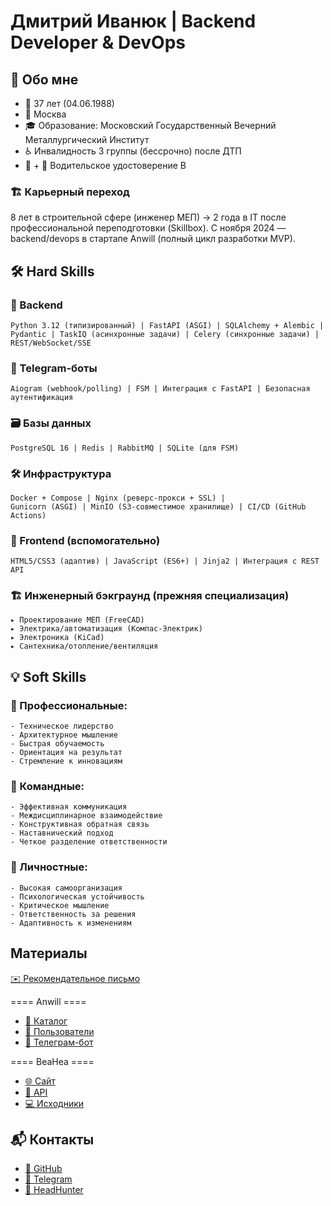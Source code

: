 # Дмитрий Иванюк | Backend Developer & DevOps

## 👋 Обо мне
- 🎂 37 лет (04.06.1988)
- 📍 Москва
- 🎓 Образование: Московский Государственный Вечерний Металлургический Институт
- ♿ Инвалидность 3 группы (бессрочно) после ДТП
- 🚗 + 📜 Водительское удостоверение B

### 🏗️ Карьерный переход
8 лет в строительной сфере (инженер МЕП) → 2 года в IT после профессиональной переподготовки (Skillbox). С ноября 2024 — backend/devops в стартапе Anwill (полный цикл разработки MVP).

## 🛠️ Hard Skills

### 🔧 Backend
```
Python 3.12 (типизированный) | FastAPI (ASGI) | SQLAlchemy + Alembic | 
Pydantic | TaskIQ (асинхронные задачи) | Celery (синхронные задачи) | REST/WebSocket/SSE
```

### 🤖 Telegram-боты

```
Aiogram (webhook/polling) | FSM | Интеграция с FastAPI | Безопасная аутентификация
```

### 🗃️ Базы данных

```
PostgreSQL 16 | Redis | RabbitMQ | SQLite (для FSM)
```

### 🛠️ Инфраструктура

```
Docker + Compose | Nginx (реверс-прокси + SSL) | 
Gunicorn (ASGI) | MinIO (S3-совместимое хранилище) | CI/CD (GitHub Actions)
```

### 🎨 Frontend (вспомогательно)
```
HTML5/CSS3 (адаптив) | JavaScript (ES6+) | Jinja2 | Интеграция с REST API
```

### 🏗️ Инженерный бэкграунд (прежняя специализация)
```
▸ Проектирование МЕП (FreeCAD)
▸ Электрика/автоматизация (Компас-Электрик) 
▸ Электроника (KiCad)
▸ Сантехника/отопление/вентиляция
```

## 💡 Soft Skills

### 🚀 Профессиональные:
```
- Техническое лидерство
- Архитектурное мышление
- Быстрая обучаемость
- Ориентация на результат
- Стремление к инновациям
```


### 👥 Командные:
```
- Эффективная коммуникация
- Междисциплинарное взаимодействие
- Конструктивная обратная связь
- Наставнический подход
- Четкое разделение ответственности
```


### 🧠 Личностные:
```
- Высокая самоорганизация
- Психологическая устойчивость
- Критическое мышление
- Ответственность за решения
- Адаптивность к изменениям
```


## Материалы

[✉️ Рекомендательное письмо](https://beahea.ru/static/characteristic_from_Aleksey.pdf)

==== Anwill ====
- [📂 Каталог](https://api.anwill.fun/catalog/docs)
- [👤 Пользователи](https://api.anwill.fun/docs)  
- [🤖 Телеграм-бот](https://tb.anwill.fun/docs)

==== BeaHea ====
- [🌐 Сайт](https://beahea.ru)
- [🔌 API](https://beahea.ru/api/docs)
- [💻 Исходники](https://beahea.ru/api/info/docs)


## 📬 Контакты

- [🔗 GitHub](https://github.com/dmitrij-el)
- [📱 Telegram](https://t.me/d_m_elec)
- [💼 HeadHunter](https://hh.ru/resume/29992be0ff0370ff830039ed1f71487a35624f)


